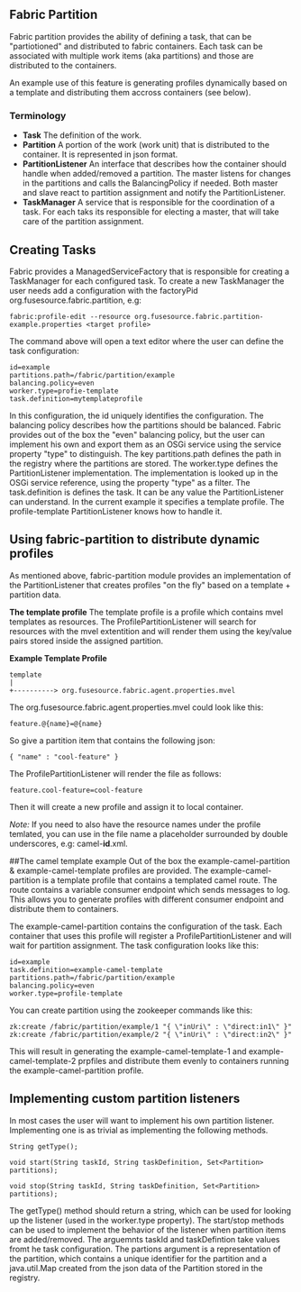 ## Fabric Partition

Fabric partition provides the ability of defining a task, that can be "partiotioned" and distributed to fabric containers.
Each task can be associated with multiple work items (aka partitions) and those are distributed to the containers.

An example use of this feature is generating profiles dynamically based on a template and distributing them accross containers (see below).

### Terminology
* **Task** The definition of the work.
* **Partition** A portion of the work (work unit) that is distributed to the container. It is represented in json format.
* **PartitionListener** An interface that describes how the container should handle when added/removed a partition. The master listens for changes in the partitions and calls the BalancingPolicy if needed. Both master and slave react to partition assignment and notify the PartitionListener.
* **TaskManager** A service that is responsible for the coordination of a task. For each taks its responsible for electing a master, that will take care of the partition assignment.

## Creating Tasks
Fabric provides a ManagedServiceFactory that is responsible for creating a TaskManager for each configured task.
To create a new TaskManager the user needs add a configuration with the factoryPid org.fusesource.fabric.partition, e.g:

    fabric:profile-edit --resource org.fusesource.fabric.partition-example.properties <target profile>

The command above will open a text editor where the user can define the task configuration:

    id=example
    partitions.path=/fabric/partition/example
    balancing.policy=even
    worker.type=profie-template
    task.definition=mytemplateprofile

In this configuration, the id uniquely identifies the configuration.
The balancing policy describes how the partitions should be balanced. Fabric provides out of the box the "even" balancing policy, but the user can implement his own and export them as an OSGi service using the service property "type" to distinguish.
The key partitions.path defines the path in the registry where the partitions are stored.
The worker.type defines the PartitionListener implementation. The implementation is looked up in the OSGi service reference, using the property "type" as a filter.
The task.definition is defines the task. It can be any value the PartitionListener can understand. In the current example it specifies a template profile. The profile-template PartitionListener knows how to handle it.

## Using fabric-partition to distribute dynamic profiles

As mentioned above, fabric-partition module provides an implementation of the PartitionListener that creates profiles "on the fly" based on a template + partition data.

**The template profile**
The template profile is a profile which contains mvel templates as resources. The ProfilePartitionListener will search for resources with the mvel extentition and will render them using the key/value pairs stored inside the assigned partition.

**Example Template Profile**

    template
    |
    +----------> org.fusesource.fabric.agent.properties.mvel

The org.fusesource.fabric.agent.properties.mvel could look like this:

    feature.@{name}=@{name}

So give a partition item that contains the following json:

    { "name" : "cool-feature" }

The ProfilePartitionListener will render the file as follows:

    feature.cool-feature=cool-feature

Then it will create a new profile and assign it to local container.

*Note:* If you need to also have the resource names under the profile temlated, you can use in the file name a placeholder surrounded by double underscores, e.g: camel-__id__.xml.

##The camel template example
Out of the box the example-camel-partition & example-camel-template profiles are provided. The example-camel-partition is a template profile that contains a templated camel route.
The route contains a variable consumer endpoint which sends messages to log. This allows you to generate profiles with different consumer endpoint and distribute them to containers.

The example-camel-partition contains the configuration of the task. Each container that uses this profile will register a ProfilePartitionListener and will wait for partition assignment.
The task configuration looks like this:

    id=example
    task.definition=example-camel-template
    partitions.path=/fabric/partition/example
    balancing.policy=even
    worker.type=profile-template

You can create partition using the zookeeper commands like this:

    zk:create /fabric/partition/example/1 "{ \"inUri\" : \"direct:in1\" }"
    zk:create /fabric/partition/example/2 "{ \"inUri\" : \"direct:in2\" }"

This will result in generating the example-camel-template-1 and example-camel-template-2 prpfiles and distribute them evenly to containers running the example-camel-partition profile.

## Implementing custom partition listeners
In most cases the user will want to implement his own partition listener. Implementing one is as trivial as implementing the following methods.

    String getType();

    void start(String taskId, String taskDefinition, Set<Partition> partitions);

    void stop(String taskId, String taskDefinition, Set<Partition> partitions);

The getType() method should return a string, which can be used for looking up the listener (used in the worker.type property).
The start/stop methods can be used to implement the behavior of the listener when partition items are added/removed. The arguemnts taskId and taskDefintion take values fromt he task configuration. The partions argument is a representation of the partition, which contains a unique identifier for the partition and a java.util.Map created from the json data of the Partition stored in the registry.

